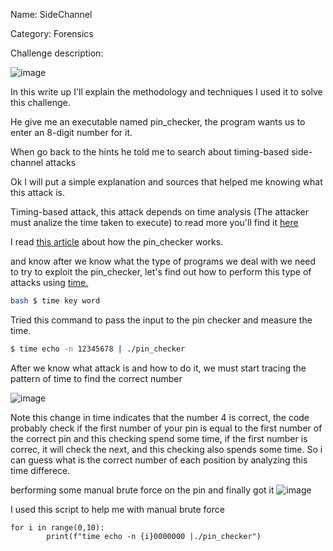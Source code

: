 Name: SideChannel

Category: Forensics

Challenge description:

![image](https://user-images.githubusercontent.com/95076839/161078211-052f8dff-0bb2-444d-b408-6c3f32372ee7.png)


In this write up I'll explain the methodology and techniques I used it to solve this challenge.

He give me an executable named pin_checker, the program wants us to enter an 8-digit number for it.

When go back to the hints he told me to search about timing-based side-channel attacks 

Ok I will put a simple explanation and sources that helped me knowing what this attack is.

Timing-based attack, this attack depends on time analysis (The attacker must analize the time taken to execute) to read more you'll find it <a href="https://en.wikipedia.org/wiki/Timing_attack">here</a>

I read <a href="https://medium.com/spidernitt/introduction-to-timing-attacks-4e1e8c84b32b">this article</a> about how the pin_checker works.

and know after we know what the type of programs we deal with we need to try to exploit the pin_checker, let's find out how to perform this type of attacks
using <a href="https://www.geeksforgeeks.org/time-command-in-linux-with-examples/">time.</a>
```bash 
bash $ time key word 
```
Tried this command to pass the input to the pin checker and measure the time.
```bash
$ time echo -n 12345678 | ./pin_checker
```
After we know what attack is and how to do it, we must start tracing the pattern of time to find the correct number

![image](https://user-images.githubusercontent.com/95076839/161085315-8c743293-6252-4ccf-b8bb-044373d7025e.png)

Note this change in time indicates that the number 4 is correct, the code probably check if the first number of your pin is equal to the first number of the correct pin and this checking spend some time, if the first number is correc, it will check the next, and this checking also spends some time.
So i can guess what is the correct number of each position by analyzing this time differece.

berforming some manual brute force on the pin and finally got it 
![image](https://user-images.githubusercontent.com/95076839/161090059-f85bd62c-24d7-4a4a-86ac-a80824e04d70.png)

I used this script to help me with manual brute force
``` python3
for i in range(0,10):
        print(f"time echo -n {i}0000000 |./pin_checker")
```

